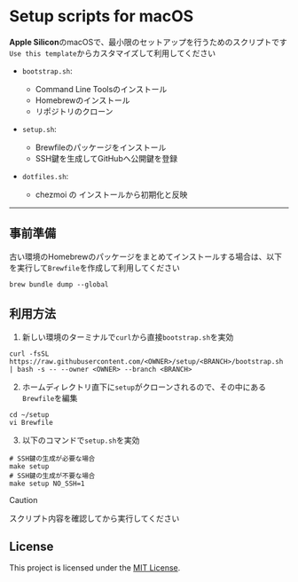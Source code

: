 # Setup scripts for macOS

**Apple Silicon**のmacOSで、最小限のセットアップを行うためのスクリプトです  
`Use this template`からカスタマイズして利用してください  
- `bootstrap.sh`:  
  - Command Line Toolsのインストール  
  - Homebrewのインストール  
  - リポジトリのクローン  

- `setup.sh`: 
  - Brewfileのパッケージをインストール  
  - SSH鍵を生成してGitHubへ公開鍵を登録  

- `dotfiles.sh`: 
  - chezmoi の インストールから初期化と反映  

---

## 事前準備
古い環境のHomebrewのパッケージをまとめてインストールする場合は、以下を実行して`Brewfile`を作成して利用してください
``` shell
brew bundle dump --global
```

## 利用方法
1. 新しい環境のターミナルで`curl`から直接`bootstrap.sh`を実効
``` shell
curl -fsSL https://raw.githubusercontent.com/<OWNER>/setup/<BRANCH>/bootstrap.sh | bash -s -- --owner <OWNER> --branch <BRANCH>
```

2. ホームディレクトリ直下に`setup`がクローンされるので、その中にある`Brewfile`を編集
``` shell
cd ~/setup
vi Brewfile
```

3. 以下のコマンドで`setup.sh`を実効
``` shell
# SSH鍵の生成が必要な場合
make setup
# SSH鍵の生成が不要な場合
make setup NO_SSH=1
```

> [!CAUTION]
> スクリプト内容を確認してから実行してください

## License
This project is licensed under the [MIT License](./LICENSE).
